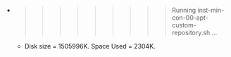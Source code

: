 * >>>>>>>>> Running inst-min-con-00-apt-custom-repository.sh ...
  * Disk size = 1505996K. Space Used = 2304K.
